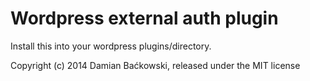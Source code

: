 # Wordpress external auth plugin

Install this into your wordpress plugins/directory.

Copyright (c) 2014 Damian Baćkowski, released under the MIT license
